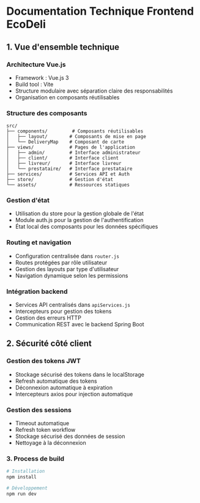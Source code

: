 # Documentation Technique Frontend EcoDeli

## 1. Vue d'ensemble technique

### Architecture Vue.js
- Framework : Vue.js 3
- Build tool : Vite
- Structure modulaire avec séparation claire des responsabilités
- Organisation en composants réutilisables

### Structure des composants
```
src/
├── components/         # Composants réutilisables
│   ├── layout/        # Composants de mise en page
│   └── DeliveryMap    # Composant de carte
├── views/             # Pages de l'application
│   ├── admin/         # Interface administrateur
│   ├── client/        # Interface client
│   ├── livreur/       # Interface livreur
│   └── prestataire/   # Interface prestataire
├── services/          # Services API et Auth
├── store/             # Gestion d'état
└── assets/            # Ressources statiques
```

### Gestion d'état
- Utilisation du store pour la gestion globale de l'état
- Module auth.js pour la gestion de l'authentification
- État local des composants pour les données spécifiques

### Routing et navigation
- Configuration centralisée dans `router.js`
- Routes protégées par rôle utilisateur
- Gestion des layouts par type d'utilisateur
- Navigation dynamique selon les permissions

### Intégration backend
- Services API centralisés dans `apiServices.js`
- Intercepteurs pour gestion des tokens
- Gestion des erreurs HTTP
- Communication REST avec le backend Spring Boot

## 2. Sécurité côté client

### Gestion des tokens JWT
- Stockage sécurisé des tokens dans le localStorage
- Refresh automatique des tokens
- Déconnexion automatique à expiration
- Intercepteurs axios pour injection automatique

### Gestion des sessions
- Timeout automatique
- Refresh token workflow
- Stockage sécurisé des données de session
- Nettoyage à la déconnexion


### 3. Process de build

```bash
# Installation
npm install

# Développement
npm run dev

```